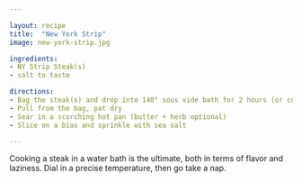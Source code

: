 ```yaml
---

layout: recipe
title:  "New York Strip"
image: new-york-strip.jpg

ingredients:
- NY Strip Steak(s)
- salt to taste

directions:
- Bag the steak(s) and drop into 140° sous vide bath for 2 hours (or consult this handy [ChefSteps chart](https://s3.amazonaws.com/chefsteps/static/ChefSteps-SousVideReference.pdf))
- Pull from the bag, pat dry
- Sear in a scorching hot pan (butter + herb optional)
- Slice on a bias and sprinkle with sea salt

---
```


Cooking a steak in a water bath is the ultimate, both in terms of flavor and laziness. Dial in a precise temperature, then go take a nap.